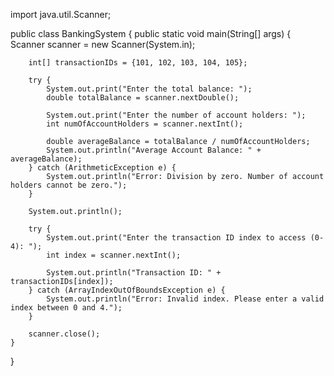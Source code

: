 import java.util.Scanner;
 
public class BankingSystem {
    public static void main(String[] args) {
        Scanner scanner = new Scanner(System.in);

        int[] transactionIDs = {101, 102, 103, 104, 105};
 
        try {
            System.out.print("Enter the total balance: ");
            double totalBalance = scanner.nextDouble();
 
            System.out.print("Enter the number of account holders: ");
            int numOfAccountHolders = scanner.nextInt();

            double averageBalance = totalBalance / numOfAccountHolders;
            System.out.println("Average Account Balance: " + averageBalance);
        } catch (ArithmeticException e) {
            System.out.println("Error: Division by zero. Number of account holders cannot be zero.");
        }
 
        System.out.println();
 
        try {
            System.out.print("Enter the transaction ID index to access (0-4): ");
            int index = scanner.nextInt();

            System.out.println("Transaction ID: " + transactionIDs[index]);
        } catch (ArrayIndexOutOfBoundsException e) {
            System.out.println("Error: Invalid index. Please enter a valid index between 0 and 4.");
        }
 
        scanner.close();
    }
}
